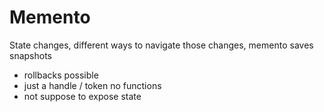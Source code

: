# Memento

State changes, different ways to navigate those changes, memento saves snapshots

- rollbacks possible
- just a handle / token no functions
- not suppose to expose state
